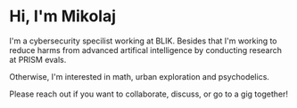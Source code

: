 # Hi, I'm Mikolaj

I'm a cybersecurity specilist working at BLIK. Besides that I'm working to reduce harms from advanced artifical intelligence by conducting research at PRISM evals.

Otherwise, I'm interested in math, urban exploration and psychodelics.

Please reach out if you want to collaborate, discuss, or go to a gig together!
